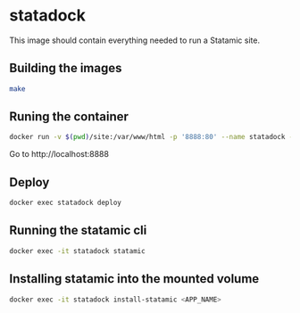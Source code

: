 # statadock

This image should contain everything needed to run a Statamic site.

## Building the images

```bash
make
```

## Runing the container

```bash
docker run -v $(pwd)/site:/var/www/html -p '8888:80' --name statadock -d drlogout/statadock
```
Go to http://localhost:8888

## Deploy

```bash
docker exec statadock deploy
``` 

## Running the statamic cli

```bash
docker exec -it statadock statamic
``` 

## Installing statamic into the mounted volume

```bash
docker exec -it statadock install-statamic <APP_NAME>
``` 

